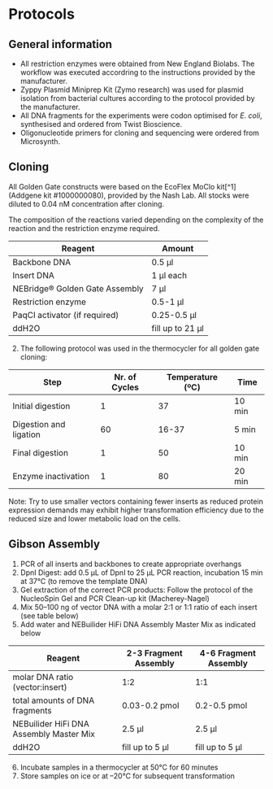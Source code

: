 # Protocols


## General information 
+ All restriction enzymes were obtained from New England Biolabs. The workflow was executed accordring to the instructions provided by the manufacturer.
+ Zyppy Plasmid Miniprep Kit (Zymo research) was used for plasmid isolation from bacterial cultures according to the protocol provided by the manufacturer.
+ All DNA fragments for the experiments were codon optimised for _E. coli_, synthesised and ordered from Twist Bioscience.
+ Oligonucleotide primers for cloning and sequencing were ordered from Microsynth. 

## Cloning

All Golden Gate constructs were based on the EcoFlex MoClo kit[^1] (Addgene kit #1000000080), provided by the Nash Lab. All stocks were diluted to 0.04 nM concentration after cloning.

The composition of the reactions varied depending on the complexity of the reaction and the restriction enzyme required. 

| Reagent  | Amount |
| ------------- | ------------- |
| Backbone DNA  | 0.5 µl  |
| Insert DNA  | 1 µl each |
| NEBridge® Golden Gate Assembly | 7 μl |
| Restriction enzyme  | 0.5-1 μl |
| PaqCI activator (if required)  | 0.25-0.5 μl |
| ddH2O  | fill up to 21 μl |

2. The following protocol was used in the thermocycler for all golden gate cloning:
 


| Step  | Nr. of Cycles | Temperature (ºC)|Time|
| ------------- | ------------- |------------- |------------- |
| Initial digestion | 1  |37  |10 min  |
| Digestion and ligation | 60 | 16-37 |5 min  |
| Final digestion  | 1  |50 | 10 min  |
| Enzyme inactivation | 1   |80 |20 min  |

Note: Try to use smaller vectors containing fewer inserts as reduced protein expression demands may exhibit higher transformation efficiency due to the reduced size and lower metabolic load on the cells.

## Gibson Assembly
1. PCR of all inserts and backbones to create appropriate overhangs 
2. DpnI Digest: add 0.5 μL of DpnI to 25 μL PCR reaction, incubation 15 min at 37°C (to remove the template DNA)
3. Gel extraction of the correct PCR products: Follow the protocol of the NucleoSpin Gel and PCR Clean-up kit (Macherey-Nagel)
4. Mix 50–100 ng of vector DNA with a molar 2:1 or 1:1 ratio of each insert (see table below) 
5. Add water and NEBuilider HiFi DNA Assembly Master Mix as indicated below

| Reagent  | 2-3 Fragment Assembly |4-6 Fragment Assembly |
| ------------- | ------------- | ------------- |
| molar DNA ratio (vector:insert)  | 1:2  |1:1  |
| total amounts of DNA fragments  | 0.03-0.2 pmol |0.2-0.5 pmol|
| NEBuilider HiFi DNA Assembly Master Mix | 2.5 μl |2.5 μl |
| ddH2O  | fill up to 5 μl |fill up to 5 μl |

6. Incubate samples in a thermocycler at 50°C for 60 minutes 
7. Store samples on ice or at –20°C for subsequent transformation
